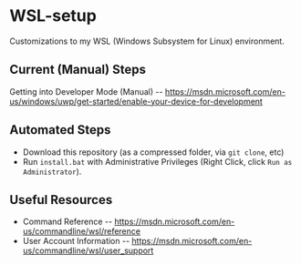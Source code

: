 # WSL-setup
Customizations to my WSL (Windows Subsystem for Linux) environment.

## Current (Manual) Steps
Getting into Developer Mode (Manual) -- https://msdn.microsoft.com/en-us/windows/uwp/get-started/enable-your-device-for-development

## Automated Steps
- Download this repository (as a compressed folder, via `git clone`, etc) 
- Run `install.bat` with Administrative Privileges (Right Click, click `Run as Administrator`).

## Useful Resources
- Command Reference -- https://msdn.microsoft.com/en-us/commandline/wsl/reference
- User Account Information -- https://msdn.microsoft.com/en-us/commandline/wsl/user_support

